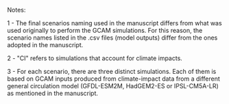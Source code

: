 
Notes:

1 - The final scenarios naming used in the manuscript differs from what was used originally to perform the GCAM simulations. For this reason, the scenario names listed in the .csv files (model outputs) differ from the ones adopted in the manuscript.

2 - "CI" refers to simulations that account for climate impacts.

3 - For each scenario, there are three distinct simulations. Each of them is based on GCAM inputs produced from climate-impact data from a different general circulation model (GFDL-ESM2M, HadGEM2-ES or IPSL-CM5A-LR) as mentioned in the manuscript.
